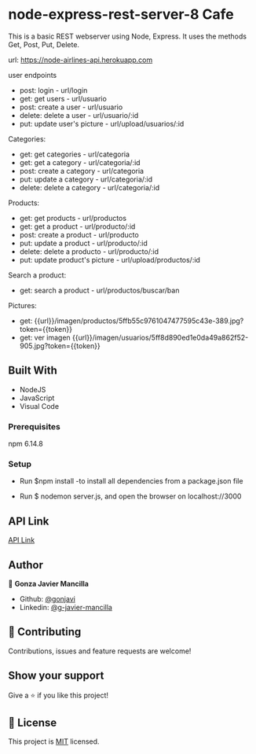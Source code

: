 # node-express-rest-server-8 Cafe

This is a basic REST webserver using Node, Express. It uses the methods Get, Post, Put, Delete.

url: https://node-airlines-api.herokuapp.com

user endpoints
- post: login - url/login
- get: get users - url/usuario
- post: create a user - url/usuario
- delete: delete a user - url/usuario/:id
- put: update user's picture - url/upload/usuarios/:id

Categories:
- get: get categories - url/categoria
- get: get a category - url/categoria/:id
- post: create a category - url/categoria
- put: update a category - url/categoria/:id
- delete: delete a category - url/categoria/:id

Products:
- get: get products - url/productos
- get: get a product - url/producto/:id
- post: create a product - url/producto
- put: update a product - url/producto/:id
- delete: delete a producto - url/producto/:id 
- put: update product's picture - url/upload/productos/:id

Search a product:
- get: search a product - url/productos/buscar/ban

Pictures:
- get: {{url}}/imagen/productos/5ffb55c9761047477595c43e-389.jpg?token={{token}}
- get: ver imagen {{url}}/imagen/usuarios/5ff8d890ed1e0da49a862f52-905.jpg?token={{token}}


## Built With

- NodeJS
- JavaScript
- Visual Code

### Prerequisites
npm 6.14.8

### Setup

 - Run $npm install   -to install all dependencies from a package.json file

 - Run $ nodemon server.js, and open the browser on localhost://3000 


## API Link

[API Link](https://gon-node-webserver2.herokuapp.com/)

## Author

👤 **Gonza Javier Mancilla**

- Github: [@gonjavi](https://github.com/gonjavi)
- Linkedin: [@g-javier-mancilla](https://www.linkedin.com/in/g-javier-mancilla-a686a9178/)


## 🤝 Contributing

Contributions, issues and feature requests are welcome!


## Show your support

Give a ⭐️ if you like this project!


## 📝 License

This project is [MIT](lic.url) licensed.

